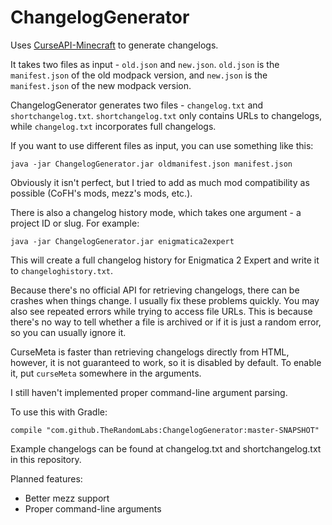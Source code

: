 # ChangelogGenerator

Uses [CurseAPI-Minecraft](https://github.com/TheRandomLabs/CurseAPI-Minecraft) to generate changelogs.

It takes two files as input - `old.json` and `new.json`. `old.json` is the `manifest.json` of the
old modpack version, and `new.json` is the `manifest.json` of the new modpack version.

ChangelogGenerator generates two files - `changelog.txt` and `shortchangelog.txt`.
`shortchangelog.txt` only contains URLs to changelogs, while `changelog.txt` incorporates
full changelogs.

If you want to use different files as input, you can use something like this:

	java -jar ChangelogGenerator.jar oldmanifest.json manifest.json

Obviously it isn't perfect, but I tried to add as much mod compatibility as possible
(CoFH's mods, mezz's mods, etc.).

There is also a changelog history mode, which takes one argument - a project ID or slug.
For example:

	java -jar ChangelogGenerator.jar enigmatica2expert

This will create a full changelog history for Enigmatica 2 Expert and write it to
`changeloghistory.txt`.

Because there's no official API for retrieving changelogs, there can be crashes when things change.
I usually fix these problems quickly. You may also see repeated errors while trying to access file
URLs. This is because there's no way to tell whether a file is archived or if it is just a random
error, so you can usually ignore it.

CurseMeta is faster than retrieving changelogs directly from HTML, however, it is not guaranteed to
work, so it is disabled by default. To enable it, put `curseMeta` somewhere in the arguments.

I still haven't implemented proper command-line argument parsing.

To use this with Gradle:

	compile "com.github.TheRandomLabs:ChangelogGenerator:master-SNAPSHOT"

Example changelogs can be found at changelog.txt and shortchangelog.txt in this repository.

Planned features:
* Better mezz support
* Proper command-line arguments

